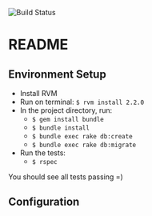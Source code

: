 ![Build Status](https://gitlab.com/smart-city-platform/resource-adaptor/badges/master/build.svg)

# README

## Environment Setup

* Install RVM
* Run on terminal: ```$ rvm install 2.2.0```
* In the project directory, run:
  * ```$ gem install bundle```
  * ```$ bundle install```
  * ```$ bundle exec rake db:create```
  * ```$ bundle exec rake db:migrate```
* Run the tests:
  * ```$ rspec```

You should see all tests passing =)

## Configuration

